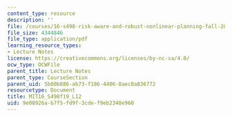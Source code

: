 ```yaml
---
content_type: resource
description: ''
file: /courses/16-s498-risk-aware-and-robust-nonlinear-planning-fall-2019/9e08926ab7f5fd9f3cdef9eb2348e960_MIT16_S498f19_L12.pdf
file_size: 4344846
file_type: application/pdf
learning_resource_types:
- Lecture Notes
license: https://creativecommons.org/licenses/by-nc-sa/4.0/
ocw_type: OCWFile
parent_title: Lecture Notes
parent_type: CourseSection
parent_uid: 5b00b886-ab73-f186-4406-8aec0a836772
resourcetype: Document
title: MIT16_S498f19_L12
uid: 9e08926a-b7f5-fd9f-3cde-f9eb2348e960
---
```

